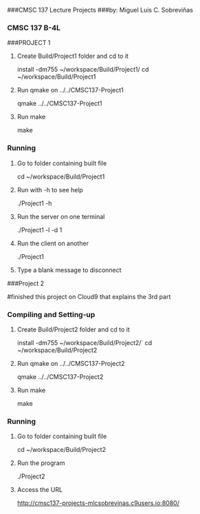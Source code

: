 ###CMSC 137 Lecture Projects
###by: Miguel Luis C. Sobreviñas
   ### CMSC 137 B-4L

###PROJECT 1

1. Create Build/Project1 folder and cd to it

    install -dm755 ~/workspace/Build/Project1/
    cd ~/workspace/Build/Project1

2. Run qmake on ../../CMSC137-Project1

    qmake ../../CMSC137-Project1

3. Run make

    make

### Running
1. Go to folder containing built file

    cd ~/workspace/Build/Project1

2. Run with -h to see help

    ./Project1 -h

3. Run the server on one terminal

    ./Project1 -l -d 1

4. Run the client on another

    ./Project1

5. Type a blank message to disconnect




###Project 2

#finished this project on Cloud9 that explains the 3rd part

### Compiling and Setting-up
1. Create Build/Project2 folder and cd to it

    install -dm755 ~/workspace/Build/Project2/`
    cd ~/workspace/Build/Project2

2. Run qmake on ../../CMSC137-Project2

    qmake ../../CMSC137-Project2

3. Run make

    make

### Running
1. Go to folder containing built file

    cd ~/workspace/Build/Project2

2. Run the program

    ./Project2

3. Access the URL

    http://cmsc137-projects-mlcsobrevinas.c9users.io:8080/

